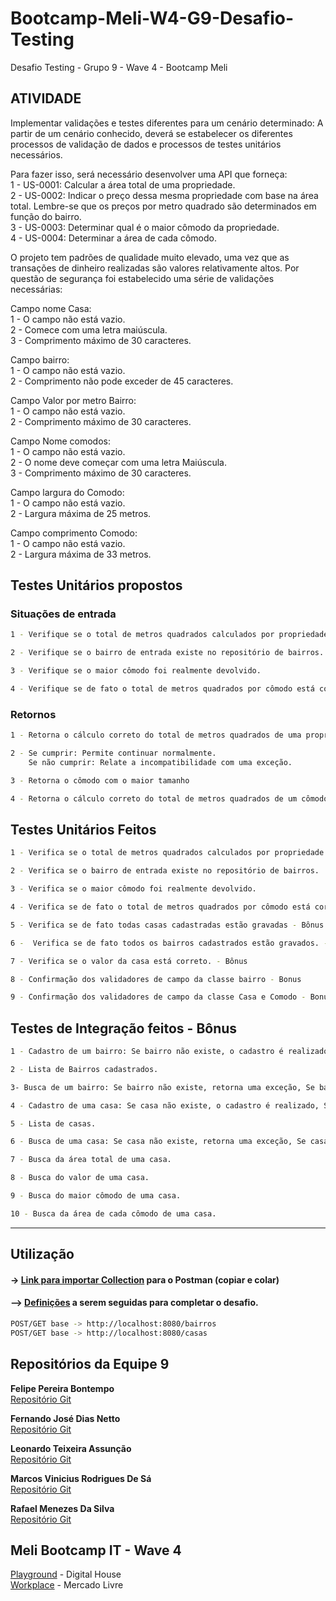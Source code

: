 # Bootcamp-Meli-W4-G9-Desafio-Testing
Desafio Testing - Grupo 9 - Wave 4 - Bootcamp Meli

## ATIVIDADE
Implementar validações e testes diferentes para um cenário determinado: A partir de um cenário conhecido, deverá se estabelecer os diferentes processos de validação de dados e processos de testes unitários necessários.

Para fazer isso, será necessário desenvolver uma API que forneça: <br>
1 - US-0001: Calcular a área total de uma propriedade. <br>
2 - US-0002: Indicar o preço dessa mesma propriedade com base na área total. Lembre-se que os preços por metro quadrado são determinados em função do bairro. <br>
3 - US-0003: Determinar qual é o maior cômodo da propriedade. <br>
4 - US-0004: Determinar a área de cada cômodo. <br>

O projeto tem padrões de qualidade muito elevado, uma vez que as transações de dinheiro realizadas são valores relativamente altos. Por questão de segurança foi estabelecido uma série de validações necessárias:

Campo nome Casa: <br>
1 - O campo não está vazio. <br>
2 - Comece com uma letra maiúscula. <br>
3 - Comprimento máximo de 30 caracteres.<br>

Campo bairro: <br>
1 - O campo não está vazio. <br>
2 - Comprimento não pode exceder de 45 caracteres. <br>

Campo Valor por metro Bairro: <br>
1 - O campo não está vazio. <br>
2 - Comprimento máximo de 30 caracteres. <br>

Campo Nome comodos: <br>
1 - O campo não está vazio. <br>
2 - O nome deve começar com uma letra Maiúscula. <br>
3 - Comprimento máximo de 30 caracteres. <br>

Campo largura do Comodo:  <br>
1 - O campo não está vazio. <br>
2 - Largura máxima de 25 metros. <br>

Campo comprimento Comodo: <br>
1 - O campo não está vazio. <br>
2 - Largura máxima de 33 metros. <br>

## Testes Unitários propostos

### Situações de entrada
```sh
1 - Verifique se o total de metros quadrados calculados por propriedade está correto.

2 - Verifique se o bairro de entrada existe no repositório de bairros.

3 - Verifique se o maior cômodo foi realmente devolvido.

4 - Verifique se de fato o total de metros quadrados por cômodo está correto.
```
### Retornos
```sh
1 - Retorna o cálculo correto do total de metros quadrados de uma propriedade.

2 - Se cumprir: Permite continuar normalmente.
    Se não cumprir: Relate a incompatibilidade com uma exceção.

3 - Retorna o cômodo com o maior tamanho

4 - Retorna o cálculo correto do total de metros quadrados de um cômodo.
```

## Testes Unitários Feitos
```sh
1 - Verifica se o total de metros quadrados calculados por propriedade está correto.

2 - Verifica se o bairro de entrada existe no repositório de bairros.

3 - Verifica se o maior cômodo foi realmente devolvido.

4 - Verifica se de fato o total de metros quadrados por cômodo está correto.

5 - Verifica se de fato todas casas cadastradas estão gravadas - Bônus

6 -  Verifica se de fato todos os bairros cadastrados estão gravados. - Bônus

7 - Verifica se o valor da casa está correto. - Bônus

8 - Confirmação dos validadores de campo da classe bairro - Bonus

9 - Confirmação dos validadores de campo da classe Casa e Comodo - Bonus
```

## Testes de Integração feitos - Bônus
```sh
1 - Cadastro de um bairro: Se bairro não existe, o cadastro é realizado.

2 - Lista de Bairros cadastrados.

3- Busca de um bairro: Se bairro não existe, retorna uma exceção, Se bairro existe, ele é retornado.

4 - Cadastro de uma casa: Se casa não existe, o cadastro é realizado, Se casa existe, retorna uma exceção.

5 - Lista de casas.

6 - Busca de uma casa: Se casa não existe, retorna uma exceção, Se casa existe, ele é retornado.

7 - Busca da área total de uma casa.

8 - Busca do valor de uma casa.

9 - Busca do maior cômodo de uma casa.

10 - Busca da área de cada cômodo de uma casa.

```

***
## Utilização
#### -> [Link para importar Collection](https://www.getpostman.com/collections/4c132e593eff4288e660) para o Postman (copiar e colar)
#### —> [Definições](https://drive.google.com/file/d/11nxa2r9uXn8GwaK1F0onKU7ZcfmGFZRD/view) a serem seguidas para completar o desafio.
```sh
POST/GET base -> http://localhost:8080/bairros
POST/GET base -> http://localhost:8080/casas
```

## Repositórios da Equipe 9
<b>Felipe Pereira Bontempo</b>
<br>[Repositório Git](https://github.com/fpbontempo)

<b>Fernando José Dias Netto</b>
<br>[Repositório Git](https://github.com/netto-meli)

<b>Leonardo Teixeira Assunção</b>
<br>[Repositório Git](https://github.com/LeoDevMeli)

<b>Marcos Vinicius Rodrigues De Sá</b>
<br>[Repositório Git](https://github.com/marcossa01)

<b>Rafael Menezes Da Silva</b>
<br>[Repositório Git](https://github.com/rafaelmenez)

## Meli Bootcamp IT - Wave 4
[Playground](https://br-playground.digitalhouse.com/login) - Digital House
<br>[Workplace](https://meli.workplace.com/) - Mercado Livre

